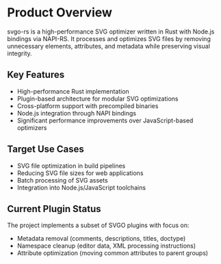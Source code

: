 # Product Overview

svgo-rs is a high-performance SVG optimizer written in Rust with Node.js bindings via NAPI-RS. It processes and optimizes SVG files by removing unnecessary elements, attributes, and metadata while preserving visual integrity.

## Key Features
- High-performance Rust implementation
- Plugin-based architecture for modular SVG optimizations
- Cross-platform support with precompiled binaries
- Node.js integration through NAPI bindings
- Significant performance improvements over JavaScript-based optimizers

## Target Use Cases
- SVG file optimization in build pipelines
- Reducing SVG file sizes for web applications
- Batch processing of SVG assets
- Integration into Node.js/JavaScript toolchains

## Current Plugin Status
The project implements a subset of SVGO plugins with focus on:
- Metadata removal (comments, descriptions, titles, doctype)
- Namespace cleanup (editor data, XML processing instructions)
- Attribute optimization (moving common attributes to parent groups)
